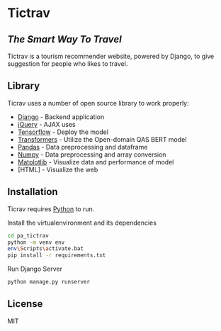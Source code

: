 # Tictrav
## _The Smart Way To Travel_

Tictrav is a tourism recommender website, powered by Django, to give suggestion for people who likes to travel.

## Library

Ticrav uses a number of open source library to work properly:

- [Django] - Backend application
- [jQuery] - AJAX uses
- [Tensorflow] - Deploy the model
- [Transformers] - Utilize the Open-domain QAS BERT model
- [Pandas] - Data preprocessing and dataframe
- [Numpy] - Data preprocessing and array conversion
- [Matplotlib] - Visualize data and performance of model
- [HTML] - Visualize the web

## Installation

Ticrav requires [Python](https://www.python.org/downloads/) to run.

Install the virtualenvironment and its dependencies
```sh
cd pa_tictrav
python -m venv env
env\Scripts\activate.bat
pip install -r requirements.txt
```

Run Django Server
```sh
python manage.py runserver
```

## License

MIT

   [Django]:<https://www.djangoproject.com/>
   [jQuery]: <http://jquery.com>
   [Tensorflow]: <https://www.tensorflow.org/resources/learn-ml?gclid=Cj0KCQjwlK-WBhDjARIsAO2sErSuru98nJvdvjPZA-V_LvIZ_sny4EIkW7dZT-FJ1x7qTDrCjcwN-GwaAkg-EALw_wcB>
   [Transformers]: <https://huggingface.co/docs/transformers/main/en/index>
   [Pandas]: <https://pandas.pydata.org/>
   [Numpy]: <https://numpy.org/>
   [Matplotlib]: <https://matplotlib.org/>